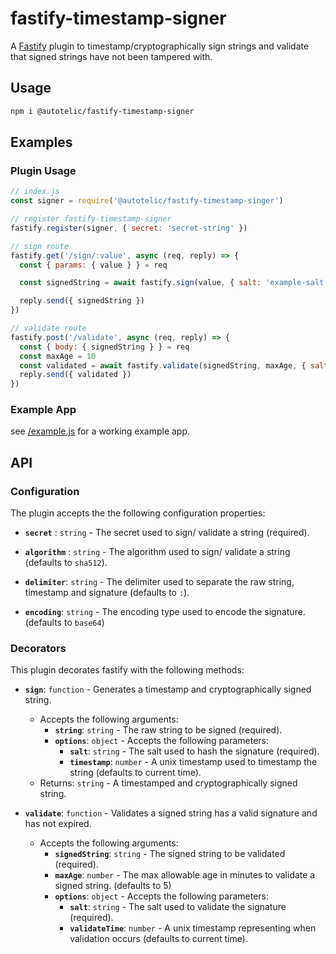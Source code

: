 # fastify-timestamp-signer

A [Fastify](https://www.fastify.io/) plugin to timestamp/cryptographically sign strings and validate that signed strings have not been tampered with.

## Usage

```sh
npm i @autotelic/fastify-timestamp-signer
```

## Examples

### Plugin Usage

```js
// index.js
const signer = require('@autotelic/fastify-timestamp-singer')

// register fastify-timestamp-signer
fastify.register(signer, { secret: 'secret-string' })

// sign route
fastify.get('/sign/:value', async (req, reply) => {
  const { params: { value } } = req

  const signedString = await fastify.sign(value, { salt: 'example-salt' })

  reply.send({ signedString })
})

// validate route
fastify.post('/validate', async (req, reply) => {
  const { body: { signedString } } = req
  const maxAge = 10
  const validated = await fastify.validate(signedString, maxAge, { salt: 'example-salt' })
  reply.send({ validated })
})
```

### Example App

see [/example.js](./example.js) for a working example app.

## API

### Configuration

The plugin accepts the the following configuration properties:

- **`secret`** : `string` - The secret used to sign/ validate a string (required).

- **`algorithm`** : `string` - The algorithm used to sign/ validate a string (defaults to `sha512`).

- **`delimiter`**: `string` - The delimiter used to separate the raw string, timestamp and signature (defaults to `:`).

- **`encoding`**: `string` - The encoding type used to encode the signature. (defaults to `base64`)

### Decorators

This plugin decorates fastify with the following methods:

- **`sign`**: `function` - Generates a timestamp and cryptographically signed string.
  - Accepts the following arguments:
    - **`string`**: `string` - The raw string to be signed (required).
    - **`options`**: `object` - Accepts the following parameters:
      - **`salt`**: `string` - The salt used to hash the signature (required).
      - **`timestamp`**: `number` - A unix timestamp used to timestamp the string (defaults to current time).
  - Returns: `string` - A timestamped and cryptographically signed string.

- **`validate`**: `function` - Validates a signed string has a valid signature and has not expired.
  - Accepts the following arguments:
    - **`signedString`**: `string` - The signed string to be validated (required).
    - **`maxAge`**: `number` - The max allowable age in minutes to validate a signed string. (defaults to 5)
    - **`options`**: `object` - Accepts the following parameters:
      - **`salt`**: `string` - The salt used to validate the signature (required).
      - **`validateTime`**: `number` - A unix timestamp representing when validation occurs (defaults to current time).
